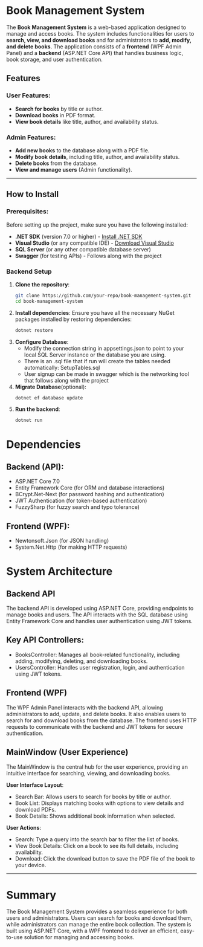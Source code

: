 # Book Management System

The **Book Management System** is a web-based application designed to manage and access books. The system includes functionalities for users to **search, view, and download books** and for administrators to **add, modify, and delete books**. The application consists of a **frontend** (WPF Admin Panel) and a **backend** (ASP.NET Core API) that handles business logic, book storage, and user authentication.

## Features

### User Features:
- **Search for books** by title or author.
- **Download books** in PDF format.
- **View book details** like title, author, and availability status.

### Admin Features:
- **Add new books** to the database along with a PDF file.
- **Modify book details**, including title, author, and availability status.
- **Delete books** from the database.
- **View and manage users** (Admin functionality).

---

## How to Install

### Prerequisites:
Before setting up the project, make sure you have the following installed:
- **.NET SDK** (version 7.0 or higher) - [Install .NET SDK](https://dotnet.microsoft.com/download)
- **Visual Studio** (or any compatible IDE) - [Download Visual Studio](https://visualstudio.microsoft.com/downloads/)
- **SQL Server** (or any other compatible database server)
- **Swagger** (for testing APIs) - Follows along with the project

### Backend Setup

1. **Clone the repository**:
   ```bash
   git clone https://github.com/your-repo/book-management-system.git
   cd book-management-system
2. **Install dependencies**:
   Ensure you have all the necessary NuGet packages installed by restoring dependencies:
   ```bash
   dotnet restore
3. **Configure Database**:
   - Modify the connection string in appsettings.json to point to your local SQL Server instance or the database you are using.
   - There is an .sql file that if run will create the tables needed automatically: SetupTables.sql
   - User signup can be made in swagger which is the networking tool that follows along with the project
4. **Migrate Database**(optional):
   ```bash
   dotnet ef database update
5. **Run the backend**:
   ```bash
   dotnet run

# Dependencies
## Backend (API):
- ASP.NET Core 7.0
- Entity Framework Core (for ORM and database interactions)
- BCrypt.Net-Next (for password hashing and authentication)
- JWT Authentication (for token-based authentication)
- FuzzySharp (for fuzzy search and typo tolerance)

## Frontend (WPF):
- Newtonsoft.Json (for JSON handling)
- System.Net.Http (for making HTTP requests)

# System Architecture
## Backend API
The backend API is developed using ASP.NET Core, providing endpoints to manage books and users. The API interacts with the SQL database using Entity Framework Core and handles user authentication using JWT tokens.

## Key API Controllers:
- BooksController: Manages all book-related functionality, including adding, modifying, deleting, and downloading books.
- UsersController: Handles user registration, login, and authentication using JWT tokens.

## Frontend (WPF)
The WPF Admin Panel interacts with the backend API, allowing administrators to add, update, and delete books. It also enables users to search for and download books from the database. The frontend uses HTTP requests to communicate with the backend and JWT tokens for secure authentication.

## MainWindow (User Experience)
The MainWindow is the central hub for the user experience, providing an intuitive interface for searching, viewing, and downloading books.

**User Interface Layout**:
- Search Bar: Allows users to search for books by title or author.
- Book List: Displays matching books with options to view details and download PDFs.
- Book Details: Shows additional book information when selected.

**User Actions**:
- Search: Type a query into the search bar to filter the list of books.
- View Book Details: Click on a book to see its full details, including availability.
- Download: Click the download button to save the PDF file of the book to your device.

---

# Summary
The Book Management System provides a seamless experience for both users and administrators. Users can search for books and download them, while administrators can manage the entire book collection. The system is built using ASP.NET Core, with a WPF frontend to deliver an efficient, easy-to-use solution for managing and accessing books.
